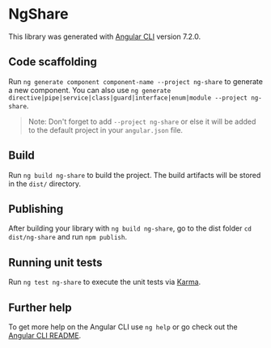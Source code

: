 # NgShare

This library was generated with [Angular CLI](https://github.com/angular/angular-cli) version 7.2.0.

## Code scaffolding

Run `ng generate component component-name --project ng-share` to generate a new component. You can also use `ng generate directive|pipe|service|class|guard|interface|enum|module --project ng-share`.
> Note: Don't forget to add `--project ng-share` or else it will be added to the default project in your `angular.json` file. 

## Build

Run `ng build ng-share` to build the project. The build artifacts will be stored in the `dist/` directory.

## Publishing

After building your library with `ng build ng-share`, go to the dist folder `cd dist/ng-share` and run `npm publish`.

## Running unit tests

Run `ng test ng-share` to execute the unit tests via [Karma](https://karma-runner.github.io).

## Further help

To get more help on the Angular CLI use `ng help` or go check out the [Angular CLI README](https://github.com/angular/angular-cli/blob/master/README.md).
